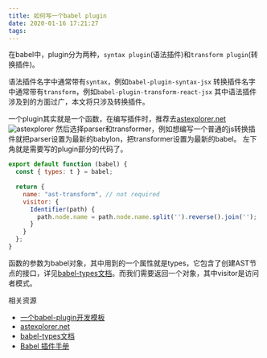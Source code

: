 ```yaml
---
title: 如何写一个babel plugin
date: 2020-01-16 17:21:27
tags:
---
```


在babel中，plugin分为两种，`syntax plugin`(语法插件)和`transform plugin`(转换插件)。

语法插件名字中通常带有`syntax`，例如`babel-plugin-syntax-jsx`
转换插件名字中通常带有`transform`，例如`babel-plugin-transform-react-jsx`
其中语法插件涉及到的方面过广，本文将只涉及转换插件。

<!-- more -->

一个plugin其实就是一个函数，在编写插件时，推荐去[astexplorer.net](https://astexplorer.net/)
![astexplorer](astexplorer.png)
然后选择parser和transformer，例如想编写一个普通的js转换插件就把parser设置为最新的babylon，把transformer设置为最新的babel。
左下角就是需要写的plugin部分的代码了。

```javascript 一个最简单的plugin
export default function (babel) {
  const { types: t } = babel;
  
  return {
    name: "ast-transform", // not required
    visitor: {
      Identifier(path) {
        path.node.name = path.node.name.split('').reverse().join('');
      }
    }
  };
}
```

函数的参数为babel对象，其中用到的一个属性就是types，它包含了创建AST节点的接口，详见[babel-types文档](https://babeljs.io/docs/en/babel-types)。而我们需要返回一个对象，其中visitor是访问者模式。

相关资源

- [一个babel-plugin开发模板]()
- [astexplorer.net](https://astexplorer.net/)
- [babel-types文档](https://babeljs.io/docs/en/babel-types)
- [Babel 插件手册](https://github.com/jamiebuilds/babel-handbook/blob/master/translations/zh-Hans/plugin-handbook.md)
